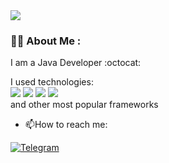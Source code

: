 <img src="https://media.giphy.com/media/3oKIPnAiaMCws8nOsE/giphy.gif"/>

### :man_technologist: About Me :
I am a Java Developer :octocat:

I used technologies:
<br>
    <img src="https://img.shields.io/badge/SpringBoot-green?style=for-the-badge&logo=&logoColor=white"/>
    <img src="https://img.shields.io/badge/Spring Security-green?style=for-the-badge&logo=&logoColor=white"/>
    <img src="https://img.shields.io/badge/Spring Data-green?style=for-the-badge&logo=&logoColor=white"/>
    <img src="https://img.shields.io/badge/Spring Test-green?style=for-the-badge&logo=&logoColor=white"/>
    <br>
    and other most popular frameworks
- :mailbox:How to reach me:
<div id="badges">
  <a href="https://t.me/diagmerc">
    <img src="https://img.shields.io/badge/Telegramm-blue?style=for-the-badge&logo=telegram&logoColor=white" alt="Telegram"/>
  </a>
</div>
